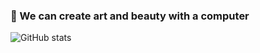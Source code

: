 ### 🎨 We can create art and beauty with a computer
![GitHub stats](https://github-readme-stats.vercel.app/api?username=NorthShip)
